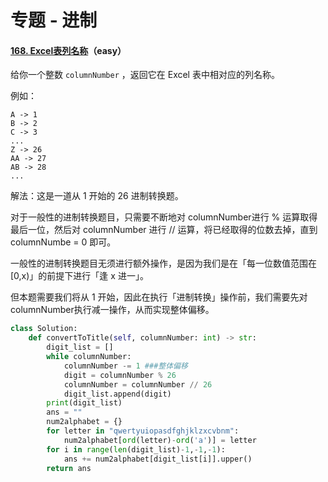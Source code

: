 # 专题 - 进制

#### [168. Excel表列名称](https://leetcode-cn.com/problems/excel-sheet-column-title/)（easy）

给你一个整数 `columnNumber` ，返回它在 Excel 表中相对应的列名称。

例如：

```
A -> 1
B -> 2
C -> 3
...
Z -> 26
AA -> 27
AB -> 28 
...
```

解法：这是一道从 1 开始的 26 进制转换题。

对于一般性的进制转换题目，只需要不断地对 columnNumber进行 % 运算取得最后一位，然后对 columnNumber 进行 // 运算，将已经取得的位数去掉，直到 columnNumbe = 0 即可。

一般性的进制转换题目无须进行额外操作，是因为我们是在「每一位数值范围在 [0,x)」的前提下进行「逢 x 进一」。

但本题需要我们将从 1 开始，因此在执行「进制转换」操作前，我们需要先对 columnNumber执行减一操作，从而实现整体偏移。

```python
class Solution:
    def convertToTitle(self, columnNumber: int) -> str:
        digit_list = []
        while columnNumber:
            columnNumber -= 1 ###整体偏移
            digit = columnNumber % 26
            columnNumber = columnNumber // 26
            digit_list.append(digit)
        print(digit_list)
        ans = ""
        num2alphabet = {}
        for letter in "qwertyuiopasdfghjklzxcvbnm":
            num2alphabet[ord(letter)-ord('a')] = letter
        for i in range(len(digit_list)-1,-1,-1):
            ans += num2alphabet[digit_list[i]].upper()
        return ans
```

